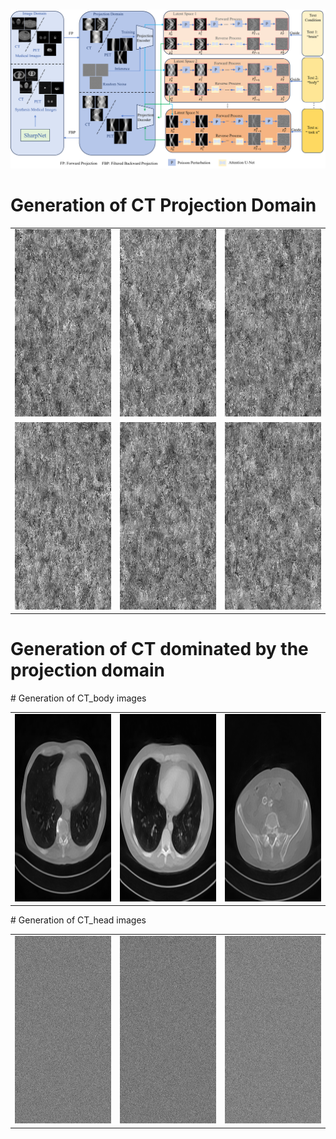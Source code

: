 # 
![](https://github.com/yqx7150/PRO/blob/main/models.png)


# Generation of CT Projection Domain
<table>
  <tr>
    <td><img src="https://github.com/yqx7150/PRO/blob/main/CT_gif/gif%20(26).gif" alt="GIF 1" style="width:300px;height:300px;"></td>
    <td><img src="https://github.com/yqx7150/PRO/blob/main/CT_gif/gif%20(27).gif" alt="GIF 2" style="width:300px;height:300px;"></td>
    <td><img src="https://github.com/yqx7150/PRO/blob/main/CT_gif/gif%20(28).gif" alt="GIF 3" style="width:300px;height:300px;"></td>
  </tr>
  <tr>
    <td><img src="https://github.com/yqx7150/PRO/blob/main/CT_gif/gif%20(29).gif" alt="GIF 4" style="width:300px;height:300px;"></td>
    <td><img src="https://github.com/yqx7150/PRO/blob/main/CT_gif/gif%20(30).gif" alt="GIF 5" style="width:300px;height:300px;"></td>
    <td><img src="https://github.com/yqx7150/PRO/blob/main/CT_gif/gif%20(31).gif" alt="GIF 6" style="width:300px;height:300px;"></td>
  </tr>
</table>

# Generation of CT dominated by the projection domain
<table>  
  <tr>
    # Generation of CT_body images
    <td><img src="https://github.com/yqx7150/PRO/blob/main/CT_body/513.png" alt="GIF 1" style="width:300px;height:300px;"></td>
    <td><img src="https://github.com/yqx7150/PRO/blob/main/CT_body/3196.png" alt="GIF 2" style="width:300px;height:300px;"></td>
    <td><img src="https://github.com/yqx7150/PRO/blob/main/CT_body/2934.png" alt="GIF 3" style="width:300px;height:300px;"></td>
  </tr>
  
</table>

<table>
  <tr>
    # Generation of CT_head images
    <td><img src="https://github.com/yqx7150/Raw_data_generation/blob/main/gifs/PET/sino4.gif" alt="GIF 1" style="width:300px;height:300px;"></td>
    <td><img src="https://github.com/yqx7150/Raw_data_generation/blob/main/gifs/PET/sino5.gif" alt="GIF 2" style="width:300px;height:300px;"></td>
    <td><img src="https://github.com/yqx7150/Raw_data_generation/blob/main/gifs/PET/sino6.gif" alt="GIF 3" style="width:300px;height:300px;"></td>
  </tr>
  
</table>


